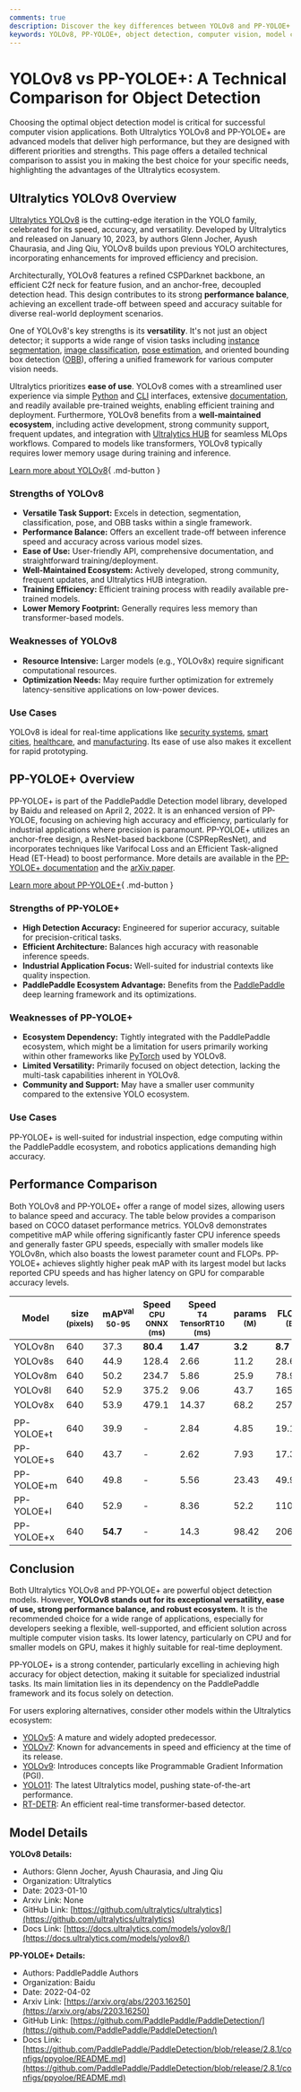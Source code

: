 ```yaml
---
comments: true
description: Discover the key differences between YOLOv8 and PP-YOLOE+ in this technical comparison. Learn which model suits your object detection needs best.
keywords: YOLOv8, PP-YOLOE+, object detection, computer vision, model comparison, YOLO models, Ultralytics, PaddlePaddle, deep learning
---
```


# YOLOv8 vs PP-YOLOE+: A Technical Comparison for Object Detection

Choosing the optimal object detection model is critical for successful computer vision applications. Both Ultralytics YOLOv8 and PP-YOLOE+ are advanced models that deliver high performance, but they are designed with different priorities and strengths. This page offers a detailed technical comparison to assist you in making the best choice for your specific needs, highlighting the advantages of the Ultralytics ecosystem.

<script async src="https://cdn.jsdelivr.net/npm/chart.js"></script>
<script defer src="../../javascript/benchmark.js"></script>

<canvas id="modelComparisonChart" width="1024" height="400" active-models='["YOLOv8", "PP-YOLOE+"]'></canvas>

## Ultralytics YOLOv8 Overview

[Ultralytics YOLOv8](https://github.com/ultralytics/ultralytics) is the cutting-edge iteration in the YOLO family, celebrated for its speed, accuracy, and versatility. Developed by Ultralytics and released on January 10, 2023, by authors Glenn Jocher, Ayush Chaurasia, and Jing Qiu, YOLOv8 builds upon previous YOLO architectures, incorporating enhancements for improved efficiency and precision.

Architecturally, YOLOv8 features a refined CSPDarknet backbone, an efficient C2f neck for feature fusion, and an anchor-free, decoupled detection head. This design contributes to its strong **performance balance**, achieving an excellent trade-off between speed and accuracy suitable for diverse real-world deployment scenarios.

One of YOLOv8's key strengths is its **versatility**. It's not just an object detector; it supports a wide range of vision tasks including [instance segmentation](https://docs.ultralytics.com/tasks/segment/), [image classification](https://docs.ultralytics.com/tasks/classify/), [pose estimation](https://docs.ultralytics.com/tasks/pose/), and oriented bounding box detection ([OBB](https://docs.ultralytics.com/tasks/obb/)), offering a unified framework for various computer vision needs.

Ultralytics prioritizes **ease of use**. YOLOv8 comes with a streamlined user experience via simple [Python](https://docs.ultralytics.com/usage/python/) and [CLI](https://docs.ultralytics.com/usage/cli/) interfaces, extensive [documentation](https://docs.ultralytics.com/models/yolov8/), and readily available pre-trained weights, enabling efficient training and deployment. Furthermore, YOLOv8 benefits from a **well-maintained ecosystem**, including active development, strong community support, frequent updates, and integration with [Ultralytics HUB](https://www.ultralytics.com/hub) for seamless MLOps workflows. Compared to models like transformers, YOLOv8 typically requires lower memory usage during training and inference.

[Learn more about YOLOv8](https://docs.ultralytics.com/models/yolov8/){ .md-button }

### Strengths of YOLOv8

- **Versatile Task Support:** Excels in detection, segmentation, classification, pose, and OBB tasks within a single framework.
- **Performance Balance:** Offers an excellent trade-off between inference speed and accuracy across various model sizes.
- **Ease of Use:** User-friendly API, comprehensive documentation, and straightforward training/deployment.
- **Well-Maintained Ecosystem:** Actively developed, strong community, frequent updates, and Ultralytics HUB integration.
- **Training Efficiency:** Efficient training process with readily available pre-trained models.
- **Lower Memory Footprint:** Generally requires less memory than transformer-based models.

### Weaknesses of YOLOv8

- **Resource Intensive:** Larger models (e.g., YOLOv8x) require significant computational resources.
- **Optimization Needs:** May require further optimization for extremely latency-sensitive applications on low-power devices.

### Use Cases

YOLOv8 is ideal for real-time applications like [security systems](https://www.ultralytics.com/blog/security-alarm-system-projects-with-ultralytics-yolov8), [smart cities](https://www.ultralytics.com/blog/computer-vision-ai-in-smart-cities), [healthcare](https://www.ultralytics.com/solutions/ai-in-healthcare), and [manufacturing](https://www.ultralytics.com/solutions/ai-in-manufacturing). Its ease of use also makes it excellent for rapid prototyping.

## PP-YOLOE+ Overview

PP-YOLOE+ is part of the PaddlePaddle Detection model library, developed by Baidu and released on April 2, 2022. It is an enhanced version of PP-YOLOE, focusing on achieving high accuracy and efficiency, particularly for industrial applications where precision is paramount. PP-YOLOE+ utilizes an anchor-free design, a ResNet-based backbone (CSPRepResNet), and incorporates techniques like Varifocal Loss and an Efficient Task-aligned Head (ET-Head) to boost performance. More details are available in the [PP-YOLOE+ documentation](https://github.com/PaddlePaddle/PaddleDetection/blob/release/2.8.1/configs/ppyoloe/README.md) and the [arXiv paper](https://arxiv.org/abs/2203.16250).

[Learn more about PP-YOLOE+](https://github.com/PaddlePaddle/PaddleDetection/tree/develop/configs/ppyoloe){ .md-button }

### Strengths of PP-YOLOE+

- **High Detection Accuracy:** Engineered for superior accuracy, suitable for precision-critical tasks.
- **Efficient Architecture:** Balances high accuracy with reasonable inference speeds.
- **Industrial Application Focus:** Well-suited for industrial contexts like quality inspection.
- **PaddlePaddle Ecosystem Advantage:** Benefits from the [PaddlePaddle](https://github.com/PaddlePaddle/Paddle) deep learning framework and its optimizations.

### Weaknesses of PP-YOLOE+

- **Ecosystem Dependency:** Tightly integrated with the PaddlePaddle ecosystem, which might be a limitation for users primarily working within other frameworks like [PyTorch](https://www.ultralytics.com/glossary/pytorch) used by YOLOv8.
- **Limited Versatility:** Primarily focused on object detection, lacking the multi-task capabilities inherent in YOLOv8.
- **Community and Support:** May have a smaller user community compared to the extensive YOLO ecosystem.

### Use Cases

PP-YOLOE+ is well-suited for industrial inspection, edge computing within the PaddlePaddle ecosystem, and robotics applications demanding high accuracy.

## Performance Comparison

Both YOLOv8 and PP-YOLOE+ offer a range of model sizes, allowing users to balance speed and accuracy. The table below provides a comparison based on COCO dataset performance metrics. YOLOv8 demonstrates competitive mAP while offering significantly faster CPU inference speeds and generally faster GPU speeds, especially with smaller models like YOLOv8n, which also boasts the lowest parameter count and FLOPs. PP-YOLOE+ achieves slightly higher peak mAP with its largest model but lacks reported CPU speeds and has higher latency on GPU for comparable accuracy levels.

| Model      | size<br><sup>(pixels) | mAP<sup>val<br>50-95 | Speed<br><sup>CPU ONNX<br>(ms) | Speed<br><sup>T4 TensorRT10<br>(ms) | params<br><sup>(M) | FLOPs<br><sup>(B) |
| ---------- | --------------------- | -------------------- | ------------------------------ | ----------------------------------- | ------------------ | ----------------- |
| YOLOv8n    | 640                   | 37.3                 | **80.4**                       | **1.47**                            | **3.2**            | **8.7**           |
| YOLOv8s    | 640                   | 44.9                 | 128.4                          | 2.66                                | 11.2               | 28.6              |
| YOLOv8m    | 640                   | 50.2                 | 234.7                          | 5.86                                | 25.9               | 78.9              |
| YOLOv8l    | 640                   | 52.9                 | 375.2                          | 9.06                                | 43.7               | 165.2             |
| YOLOv8x    | 640                   | 53.9                 | 479.1                          | 14.37                               | 68.2               | 257.8             |
|            |                       |                      |                                |                                     |                    |                   |
| PP-YOLOE+t | 640                   | 39.9                 | -                              | 2.84                                | 4.85               | 19.15             |
| PP-YOLOE+s | 640                   | 43.7                 | -                              | 2.62                                | 7.93               | 17.36             |
| PP-YOLOE+m | 640                   | 49.8                 | -                              | 5.56                                | 23.43              | 49.91             |
| PP-YOLOE+l | 640                   | 52.9                 | -                              | 8.36                                | 52.2               | 110.07            |
| PP-YOLOE+x | 640                   | **54.7**             | -                              | 14.3                                | 98.42              | 206.59            |

## Conclusion

Both Ultralytics YOLOv8 and PP-YOLOE+ are powerful object detection models. However, **YOLOv8 stands out for its exceptional versatility, ease of use, strong performance balance, and robust ecosystem.** It is the recommended choice for a wide range of applications, especially for developers seeking a flexible, well-supported, and efficient solution across multiple computer vision tasks. Its lower latency, particularly on CPU and for smaller models on GPU, makes it highly suitable for real-time deployment.

PP-YOLOE+ is a strong contender, particularly excelling in achieving high accuracy for object detection, making it suitable for specialized industrial tasks. Its main limitation lies in its dependency on the PaddlePaddle framework and its focus solely on detection.

For users exploring alternatives, consider other models within the Ultralytics ecosystem:

- [YOLOv5](https://docs.ultralytics.com/models/yolov5/): A mature and widely adopted predecessor.
- [YOLOv7](https://docs.ultralytics.com/models/yolov7/): Known for advancements in speed and efficiency at the time of its release.
- [YOLOv9](https://docs.ultralytics.com/models/yolov9/): Introduces concepts like Programmable Gradient Information (PGI).
- [YOLO11](https://docs.ultralytics.com/models/yolo11/): The latest Ultralytics model, pushing state-of-the-art performance.
- [RT-DETR](https://docs.ultralytics.com/models/rtdetr/): An efficient real-time transformer-based detector.

## Model Details

**YOLOv8 Details:**

- Authors: Glenn Jocher, Ayush Chaurasia, and Jing Qiu
- Organization: Ultralytics
- Date: 2023-01-10
- Arxiv Link: None
- GitHub Link: [https://github.com/ultralytics/ultralytics](https://github.com/ultralytics/ultralytics)
- Docs Link: [https://docs.ultralytics.com/models/yolov8/](https://docs.ultralytics.com/models/yolov8/)

**PP-YOLOE+ Details:**

- Authors: PaddlePaddle Authors
- Organization: Baidu
- Date: 2022-04-02
- Arxiv Link: [https://arxiv.org/abs/2203.16250](https://arxiv.org/abs/2203.16250)
- GitHub Link: [https://github.com/PaddlePaddle/PaddleDetection/](https://github.com/PaddlePaddle/PaddleDetection/)
- Docs Link: [https://github.com/PaddlePaddle/PaddleDetection/blob/release/2.8.1/configs/ppyoloe/README.md](https://github.com/PaddlePaddle/PaddleDetection/blob/release/2.8.1/configs/ppyoloe/README.md)
